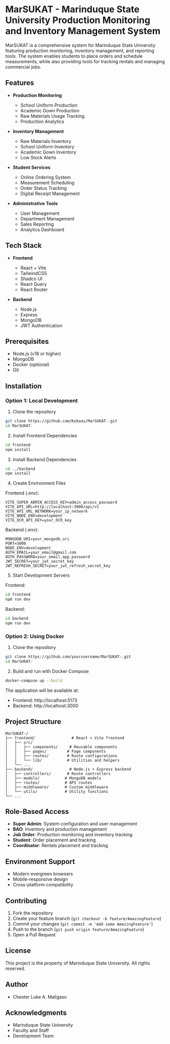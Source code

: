 # MarSUKAT - Marinduque State University Production Monitoring and Inventory Management System

MarSUKAT is a comprehensive system for Marinduque State University featuring production monitoring, inventory management, and reporting tools. The system enables students to place orders and schedule measurements, while also providing tools for tracking rentals and managing commercial jobs.

## Features

- **Production Monitoring**
  - School Uniform Production
  - Academic Gown Production
  - Raw Materials Usage Tracking
  - Production Analytics

- **Inventory Management**
  - Raw Materials Inventory
  - School Uniform Inventory
  - Academic Gown Inventory
  - Low Stock Alerts

- **Student Services**
  - Online Ordering System
  - Measurement Scheduling
  - Order Status Tracking
  - Digital Receipt Management

- **Administrative Tools**
  - User Management
  - Department Management
  - Sales Reporting
  - Analytics Dashboard

## Tech Stack

- **Frontend**
  - React + Vite
  - TailwindCSS
  - Shadcn UI
  - React Query
  - React Router

- **Backend**
  - Node.js
  - Express
  - MongoDB
  - JWT Authentication

## Prerequisites

- Node.js (v18 or higher)
- MongoDB
- Docker (optional)
- Git

## Installation

### Option 1: Local Development

1. Clone the repository
```bash
git clone https://github.com/Kukaas/MarSUKAT-.git
cd MarSUKAT-
```

2. Install Frontend Dependencies
```bash
cd frontend
npm install
```

3. Install Backend Dependencies
```bash
cd ../backend
npm install
```

4. Create Environment Files

Frontend (.env):
```env
VITE_SUPER_ADMIN_ACCESS_KEY=admin_access_password
VITE_API_URL=http://localhost:3000/api/v1
VITE_API_URL_NETWORK=your_ip_network
VITE_NODE_ENV=development
VITE_OCR_API_KEY=your_OCR_key
```

Backend (.env):
```env
MONGODB_URI=your_mongodb_uri
PORT=3000
NODE_ENV=development
AUTH_EMAIL=your_email@gmail.com
AUTH_PASSWORD=your_email_app_password
JWT_SECRET=your_jwt_secret_key
JWT_REFRESH_SECRET=your_jwt_refresh_secret_key
```

5. Start Development Servers

Frontend:
```bash
cd frontend
npm run dev
```

Backend:
```bash
cd backend
npm run dev
```

### Option 2: Using Docker

1. Clone the repository
```bash
git clone https://github.com/yourusername/MarSUKAT-.git
cd MarSUKAT-
```

2. Build and run with Docker Compose
```bash
docker-compose up --build
```

The application will be available at:
- Frontend: http://localhost:5173
- Backend: http://localhost:3000

## Project Structure

```
MarSUKAT-/
├── frontend/                # React + Vite frontend
│   ├── src/
│   │   ├── components/     # Reusable components
│   │   ├── pages/         # Page components
│   │   ├── routes/        # Route configurations
│   │   └── lib/           # Utilities and helpers
│   └── ...
├── backend/                # Node.js + Express backend
│   ├── controllers/       # Route controllers
│   ├── models/           # MongoDB models
│   ├── routes/           # API routes
│   ├── middleware/       # Custom middleware
│   └── utils/            # Utility functions
└── ...
```

## Role-Based Access

- **Super Admin**: System configuration and user management
- **BAO**: Inventory and production management
- **Job Order**: Production monitoring and inventory tracking
- **Student**: Order placement and tracking
- **Coordinator**: Rentals placement and tracking

## Environment Support

- Modern evergreen browsers
- Mobile-responsive design
- Cross-platform compatibility

## Contributing

1. Fork the repository
2. Create your feature branch (`git checkout -b feature/AmazingFeature`)
3. Commit your changes (`git commit -m 'Add some AmazingFeature'`)
4. Push to the branch (`git push origin feature/AmazingFeature`)
5. Open a Pull Request

## License

This project is the property of Marinduque State University. All rights reserved.

## Author

- Chester Luke A. Maligaso

## Acknowledgments

- Marinduque State University
- Faculty and Staff
- Development Team
